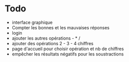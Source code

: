 # Todo

- interface graphique
- Compter les bonnes et les mauvaises réponses
- login
- ajouter les autres opérations - * /
- ajouter des opérations 2 - 3 - 4 chiffres
- page d'accueil pour choisir opération et nb de chiffres
- empêcher les résultats négatifs pour les soustractions
